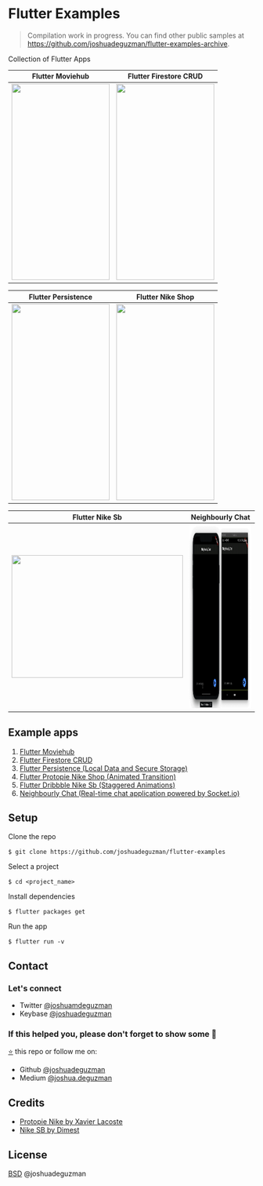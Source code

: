 # Flutter Examples

> Compilation work in progress. You can find other public samples at https://github.com/joshuadeguzman/flutter-examples-archive.

Collection of Flutter Apps

| Flutter Moviehub | Flutter Firestore CRUD |
| ------------------------------------------------------------------ | ------------------------------------------------------------------------ |
| <img src="flutter_moviehub/demo_1.gif" width="200" height="400" /> | <img src="flutter_firestore_crud/demo_1.gif" width="200" height="400" /> |


| Flutter Persistence | Flutter Nike Shop |
| ------------------------------------------------------------------------ | --------------------------------------------------------------------- |
| <img src="flutter_persistence/demo_1.gif" width="200" height="400" /> | <img src="flutter_protopie_nike_shop/demo_1.gif" width="200" height="400" /> |

| Flutter Nike Sb | Neighbourly Chat |
| ------------------------------------------------------------------------ | ------------------------------------------------------------------------ |
| <img src="flutter_dribbble_nike_sb/demo_1.gif" width="350" height="250" /> | <img src="neighbourly_chat/demo_1.gif" width="350" height="375" /> |

## Example apps

1. [Flutter Moviehub](https://github.com/joshuadeguzman/flutter-examples/tree/flutter_moviehub)
2. [Flutter Firestore CRUD](https://github.com/joshuadeguzman/flutter-examples/tree/flutter_firestore_crud)
3. [Flutter Persistence (Local Data and Secure Storage)](https://github.com/joshuadeguzman/flutter-examples/tree/flutter_persistence)
4. [Flutter Protopie Nike Shop (Animated Transition)](https://github.com/joshuadeguzman/flutter-examples/tree/flutter_protopie_nike_shop)
5. [Flutter Dribbble Nike Sb (Staggered Animations)](https://github.com/joshuadeguzman/flutter-examples/tree/flutter_dribbble_nike_sb)
5. [Neighbourly Chat (Real-time chat application powered by Socket.io)](https://github.com/joshuadeguzman/flutter-examples/tree/neighbourly_chat)

## Setup

Clone the repo

```
$ git clone https://github.com/joshuadeguzman/flutter-examples
```

Select a project

```
$ cd <project_name>
```

Install dependencies

```
$ flutter packages get
```

Run the app

```
$ flutter run -v
```

## Contact

### Let's connect

- Twitter [@joshuamdeguzman](https://twitter.com/joshuadeguzman)
- Keybase [@joshuadeguzman](https://keybase.io/joshuadeguzman)

### If this helped you, please don't forget to show some 💙

[⭐](https://github.com/joshuadeguzman/flutter-examples/stargazers) this repo or follow me on:

- Github [@joshuadeguzman](https://github.com/joshuadeguzman)
- Medium [@joshua.deguzman](https://medium.com/@joshua.deguzman)

## Credits

- [Protopie Nike by Xavier Lacoste](https://cloud.protopie.io/p/j2Fusg5L7dg)
- [Nike SB by Dimest](https://dribbble.com/shots/4322176-Nike-SB)

## License

[BSD](LICENSE.md) @joshuadeguzman
